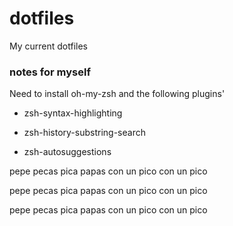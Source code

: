 # dotfiles

My current dotfiles 

### notes for myself
Need to install oh-my-zsh and the following plugins'

- zsh-syntax-highlighting 

- zsh-history-substring-search

- zsh-autosuggestions

pepe pecas pica papas
con un pico
con un pico

pepe pecas pica papas
con un pico
con un pico

pepe pecas pica papas
con un pico
con un pico
